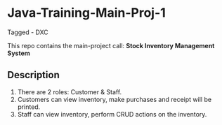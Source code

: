 # Java-Training-Main-Proj-1

Tagged - DXC

This repo contains the main-project call: **Stock Inventory Management System**

## Description

1. There are 2 roles: Customer & Staff.
2. Customers can view inventory, make purchases and receipt will be printed.
3. Staff can view inventory, perform CRUD actions on the inventory.
